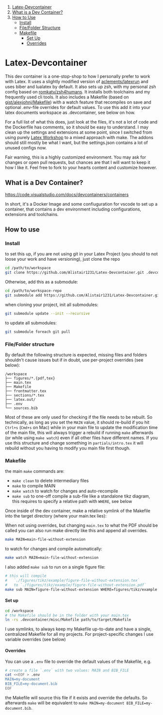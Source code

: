 1. [Latex-Devcontainer](#latex-devcontainer)
2. [What is a Dev Container?](#what-is-a-dev-container)
3. [How to Use](#how-to-use)
   - [Install](#install)
   - [File/Folder Structure](#filefolder-structure)
   - [Makefile](#makefile)
      - [Set Up](#set-up)
      - [Overrides](#overrides)

# Latex-Devcontainer

This dev container is a one-stop-shop to how I personally prefer to work with Latex. It uses a slightly modified version of [aclements/latexrun](https://github.com/aclements/latexrun) and uses biber and lualatex by default. It also sets up zsh, with my personal zsh config based on [romkatv/zsh4humans](https://github.com/romkatv/zsh4humans). It installs both toolchains and my frequently used cli tools. It also includes a Makefile (based on [gist/alexjohnj/Makefile](https://gist.github.com/alexjohnj/35fa1617ed6a21fe11f126fb906d6001)) with a watch feature that recompiles on save and optional .env-file overrides for default values. To use this add it into your latex documents workspace as .devcontainer, see below on how.  

For a full list of what this does, just look at the files, it's not a lot of code and the Dockerfile has comments, so it should be easy to understand. I may clean up the settings and extensions at some point, since I switched from using purely [Latex Workshop](https://github.com/James-Yu/LaTeX-Workshop) to a mixed approach with make. The addons should still mostly be what I want, but the settings.json contains a lot of unused configs now.

Fair warning, this is a highly customized environment. You may ask for changes or open pull requests, but chances are that I will want to keep it how I like it. Feel free to fork to your hearts content and customize however.

## What is a Dev Container?
https://code.visualstudio.com/docs/devcontainers/containers

In short, it's a Docker Image and some confiuguration for vscode to set up a container, that contains a dev environment including configurations, extensions and toolchains.

## How to use

### Install 
to set this up, if you are not using git in your Latex Project (you should to not loose your work and have versioning), just clone the repo
```bash
cd /path/to/workspace
git clone https://github.com/Alistair1231/Latex-Devcontainer.git .devcontainer
```

Otherwise, add this as a submodule:
```bash
cd /path/to/workspace-repo
git submodule add https://github.com/Alistair1231/Latex-Devcontainer.git .devcontainer
```

when cloning your project, init all submodules:
```bash
git submodule update --init --recursive
```
to update all submodules:
```bash
git submodule foreach git pull
```

### File/Folder structure
By default the following structure is expected, missing files and folders shouldn't cause issues but if in doubt, use per-project overrides (see below):
```
/workspace
├── figures/*.{pdf,tex}
├── main.tex
├── Makefile
├── frontmatter.tex
├── sections/*.tex
├── latex.out/
├── .env
└── sources.bib
```
Most of these are only used for checking if the file needs to be rebuilt. So technically, as long as you set the `MAIN` value, it should re-build if you hit `Ctrl+s` (`Cmd+s` on Mac) while in your main file to update the modification time of the main file, this will always trigger a rebuild if running `make` afterwards (or while using `make watch`) even if all other files have different names. If you use this structure and change something in `partials/intro.tex` it will rebuild without you having to modify you main file first though.

### Makefile

the main `make` commands are:
- `make clean` to delete intermediary files
- `make` to compile MAIN
- `make watch` to watch for changes and auto-recompile
- `make sub` to one-off compile a sub-file like a standalone tikz diagram, this requires to specify a relative path with `WHERE`, see below

Once inside of the dev container, make a relative symlink of the Makefile into the target directory (where your main.tex lies):

When not using overrides, but changing `main.tex` to what the PDF should be called you can also run make directly like this and append all overrides.

```bash
make MAIN=main-file-without-extension
```
to watch for changes and compile automatically:
```bash
make watch MAIN=main-file-without-extension
```

I also added `make sub` to run on a single figure file:
```bash
# this will compile
#   `./figures/tikz/example/figure-file-without-extension.tex`
#   to `./figures/tikz/example/figure-file-without-extension.pdf`
make sub MAIN=figure-file-without-extension WHERE=figures/tikz/example
```

#### Set up

```bash
cd /workspace
# the Makefile should be in the folder with your main.tex
ln -rs .devcontainer/misc/Makefile path/to/target/Makefile
```
I use symlinks, to always keep my Makefile up-to-date and have a single, centralized Makefile for all my projects. For project-specific changes I use variable overrides (see below)


#### Overrides
You can use a `.env` file to override the default values of the Makefile, e.g.
```bash
# create a file `.env` with two values: MAIN and BIB_FILE 
cat <<EOF > .env
MAIN=my-document
BIB_FILE=my-document.bib
EOF
```
the Makefile will source this file if it exists and override the defaults. So afterwards `make` will be equivalent to `make MAIN=my-document BIB_FILE=my-document.bib`.
